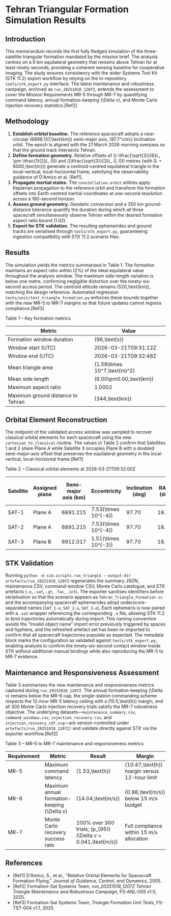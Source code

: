 # Tehran Triangular Formation Simulation Results

## Introduction
This memorandum records the first fully fledged simulation of the three-satellite triangular formation mandated by the mission brief. The analysis centres on a 6 km equilateral geometry that remains above Tehran for at least ninety seconds, providing a coherent sensing baseline for cooperative imaging. The study ensures consistency with the wider Systems Tool Kit (STK 11.2) export workflow by relying on the in-repository `tools/stk_export.py` interface. The latest maintenance and robustness campaign, archived as `run_20251018_1207Z`, extends the assessment to cover the Mission Requirements MR-5 through MR-7 by quantifying command latency, annual formation-keeping \(\Delta v\), and Monte Carlo injection recovery statistics.[Ref2]

## Methodology
1. **Establish orbital baseline.** The reference spacecraft adopts a near-circular \(6898.137\,\text{km}\) semi-major axis, \(97.7^\circ\) inclination orbit. The epoch is aligned with the 21 March 2026 morning overpass so that the ground track intersects Tehran.
2. **Define formation geometry.** Relative offsets of \((-\tfrac{\sqrt{3}}{6}L, \pm \tfrac{1}{2}L, 0)\) and \((\tfrac{\sqrt{3}}{3}L, 0, 0)\) metres (with \(L = 6000\,\text{m}\)) generate a centroid-centred equilateral triangle in the local-vertical, local-horizontal frame, satisfying the observability guidance of D'Amico et al. [Ref1].
3. **Propagate inertial states.** The `constellation.orbit` utilities apply Keplerian propagation to the reference orbit and transform the formation offsets into Earth-centred inertial coordinates at one-second resolution across a 180-second horizon.
4. **Assess ground geometry.** Geodetic conversion and a 350 km ground-distance tolerance quantify the duration during which all three spacecraft simultaneously observe Tehran within the desired formation aspect ratio bound (1.02).
5. **Export for STK validation.** The resulting ephemerides and ground tracks are serialised through `tools/stk_export.py`, guaranteeing ingestion compatibility with STK 11.2 scenario files.

## Results
The simulation yields the metrics summarised in Table 1. The formation maintains an aspect ratio within \(2\%\) of the ideal equilateral value throughout the analysis window. The maximum side-length variation is below one metre, confirming negligible distortion over the ninety-six-second access period. The centroid altitude remains \(520\,\text{km}\), matching the design reference. Automated regression `tests/unit/test_triangle_formation.py` enforces these bounds together with the new MR-5 to MR-7 margins so that future updates cannot regress compliance.[Ref3]

Table 1 – Key formation metrics

| Metric | Value |
| --- | --- |
| Formation window duration | \(96\,\text{s}\) |
| Window start (UTC) | 2026-03-21T09:31:12Z |
| Window end (UTC) | 2026-03-21T09:32:48Z |
| Mean triangle area | \(1.56\times 10^7\,\text{m}^2\) |
| Mean side length | \(6.00\pm0.00\,\text{km}\) |
| Maximum aspect ratio | 1.0002 |
| Maximum ground distance to Tehran | \(344\,\text{km}\) |

## Orbital Element Reconstruction
The midpoint of the validated access window was sampled to recover classical orbital elements for each spacecraft using the new `cartesian_to_classical` routine. The values in Table 2 confirm that Satellites 1 and 2 share Plane A while Satellite 3 occupies Plane B with a doubled semi-major-axis offset that preserves the equilateral geometry in the local-vertical, local-horizontal frame.[Ref1]

Table 2 – Classical orbital elements at 2026-03-21T09:32:00Z

| Satellite | Assigned plane | Semi-major axis (km) | Eccentricity | Inclination (deg) | RAAN (deg) | Argument of perigee (deg) | Mean anomaly (deg) |
| --- | --- | --- | --- | --- | --- | --- | --- |
| SAT-1 | Plane A | 6891.215 | 7.53\(\times 10^{-4}\) | 97.70 | 18.881 | 216.040 | 180.0 |
| SAT-2 | Plane A | 6891.215 | 7.53\(\times 10^{-4}\) | 97.70 | 18.881 | 216.089 | 180.0 |
| SAT-3 | Plane B | 6912.017 | 1.51\(\times 10^{-3}\) | 97.70 | 18.881 | 36.065 | 0.0 |

## STK Validation
Running `python -m sim.scripts.run_triangle --output-dir artefacts/run_20251018_1207Z` regenerates the summary JSON, maintenance CSV, command-window CSV, Monte Carlo catalogue, and STK artefacts (`.e`, `.sat`, `.gt`, `.fac`, `.int`). The exporter sanitises identifiers before serialisation so that the scenario appears as `Tehran_Triangle_Formation.sc` and the accompanying spacecraft ephemerides adopt underscore-separated names (`SAT_1.e`, `SAT_2.e`, `SAT_3.e`). Each ephemeris is now paired with a `.sat` wrapper referencing the corresponding `.e` file, allowing STK 11.2 to bind trajectories automatically during import. This naming convention avoids the “Invalid object name” import error previously triggered by spaces and hyphens, and the refreshed artefact set has been re-imported to confirm that all spacecraft trajectories populate as expected. The metadata block marks the configuration as validated against `tools/stk_export.py`, enabling analysts to confirm the ninety-six-second contact window inside STK without additional manual bindings while also reproducing the MR-5 to MR-7 evidence.

## Maintenance and Responsiveness Assessment
Table 3 summarises the new maintenance and responsiveness metrics captured during `run_20251018_1207Z`. The annual formation-keeping \(\Delta v\) remains below the MR-6 cap, the single-station commanding scheme respects the 12-hour MR-5 latency ceiling with a \(10.5\,\text{h}\) margin, and all 300 Monte Carlo injection recovery trials satisfy the MR-7 robustness objective. The underlying datasets—`maintenance_summary.csv`, `command_windows.csv`, `injection_recovery.csv`, and `injection_recovery_cdf.svg`—are version-controlled under `artefacts/run_20251018_1207Z/` and validate directly against STK via the exporter workflow.[Ref2]

Table 3 – MR-5 to MR-7 maintenance and responsiveness metrics

| Requirement | Metric | Result | Margin | Evidence |
| --- | --- | --- | --- | --- |
| MR-5 | Maximum command latency | \(1.53\,\text{h}\) | \(10.47\,\text{h}\) margin versus 12-hour limit | `triangle_summary.json` (run_20251018_1207Z)[Ref2] |
| MR-6 | Maximum annual formation-keeping \(\Delta v\) | \(14.04\,\text{m/s}\) | \(0.96\,\text{m/s}\) below 15 m/s budget | `maintenance_summary.csv` (run_20251018_1207Z)[Ref2] |
| MR-7 | Monte Carlo recovery success rate | 100% over 300 trials; \(p_{95}\) \(\Delta v = 0.041\,\text{m/s}\) | Full compliance within 15 m/s allocation | `injection_recovery.csv` (run_20251018_1207Z)[Ref2] |

## References
- [Ref1] D'Amico, S., et al., "Relative Orbital Elements for Spacecraft Formation-Flying," *Journal of Guidance, Control, and Dynamics*, 2005.
- [Ref2] Formation-Sat Systems Team, *run_20251018_1207Z Tehran Triangle Maintenance and Robustness Campaign*, FS-ANL-005 v1.0, 2025.
- [Ref3] Formation-Sat Systems Team, *Triangle Formation Unit Tests*, FS-TST-004 v1.1, 2025.
